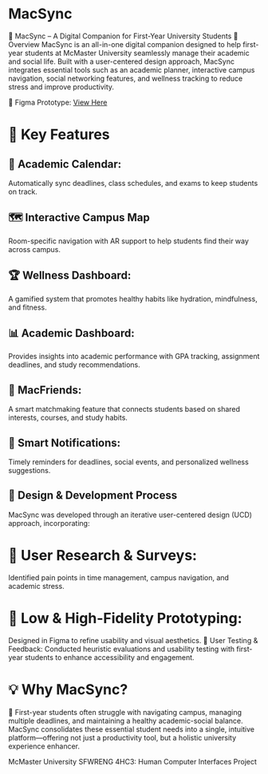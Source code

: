 # MacSync

📌 MacSync – A Digital Companion for First-Year University Students
📍 Overview
MacSync is an all-in-one digital companion designed to help first-year students at McMaster University seamlessly manage their academic and social life. Built with a user-centered design approach, MacSync integrates essential tools such as an academic planner, interactive campus navigation, social networking features, and wellness tracking to reduce stress and improve productivity.

🔗 Figma Prototype: [View Here](https://www.figma.com/proto/9F72U2E2ies43fsDNkcYeC/MacSync?node-id=14-525&starting-point-node-id=14%3A525&t=rsGeYPWJz3ShJCab-1)

# 🎯 Key Features
## 📅 Academic Calendar: 
Automatically sync deadlines, class schedules, and exams to keep students on track.

## 🗺 Interactive Campus Map
Room-specific navigation with AR support to help students find their way across campus.

## 🏆 Wellness Dashboard: 
A gamified system that promotes healthy habits like hydration, mindfulness, and fitness.

## 📊 Academic Dashboard: 
Provides insights into academic performance with GPA tracking, assignment deadlines, and study recommendations.

## 👥 MacFriends: 
A smart matchmaking feature that connects students based on shared interests, courses, and study habits.

## 🔔 Smart Notifications: 
Timely reminders for deadlines, social events, and personalized wellness suggestions.

## 🔄 Design & Development Process
MacSync was developed through an iterative user-centered design (UCD) approach, incorporating:

# 📢 User Research & Surveys: 
Identified pain points in time management, campus navigation, and academic stress.

# 📝 Low & High-Fidelity Prototyping: 
Designed in Figma to refine usability and visual aesthetics.
🔬 User Testing & Feedback: Conducted heuristic evaluations and usability testing with first-year students to enhance accessibility and engagement.

# 💡 Why MacSync?
📌 First-year students often struggle with navigating campus, managing multiple deadlines, and maintaining a healthy academic-social balance. MacSync consolidates these essential student needs into a single, intuitive platform—offering not just a productivity tool, but a holistic university experience enhancer.

McMaster University
SFWRENG 4HC3: Human Computer Interfaces Project
